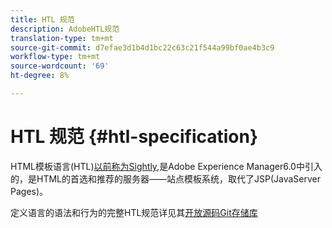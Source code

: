```yaml
---
title: HTL 规范
description: AdobeHTL规范
translation-type: tm+mt
source-git-commit: d7efae3d1b4d1bc22c63c21f544a99bf0ae4b3c9
workflow-type: tm+mt
source-wordcount: '69'
ht-degree: 8%

---
```



# HTL 规范 {#htl-specification}

HTML模板语言(HTL)[以前称为Sightly,](update.md)是Adobe Experience Manager6.0中引入的，是HTML的首选和推荐的服务器——站点模板系统，取代了JSP(JavaServer Pages)。

定义语言的语法和行为的完整HTL规范详见其[开放源码Git存储库](https://github.com/adobe/htl-spec)
